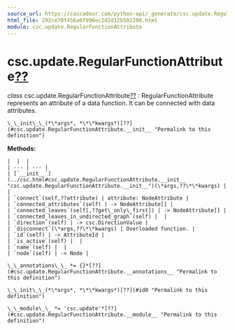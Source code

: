 ```yaml
---
source_url: https://cascadeur.com/python-api/_generate/csc.update.RegularFunctionAttribute.html
html_file: 292ce70f456a6f096ec2d2d12b502208.html
module: csc.update.RegularFunctionAttribute
---
```


# csc.update.RegularFunctionAttribute[??](#csc-update-regularfunctionattribute "Permalink to this heading")

*class* csc.update.RegularFunctionAttribute[??](#csc.update.RegularFunctionAttribute "Permalink to this definition")
:   RegularFunctionAttribute represents an attribute of a data function.
    It can be connected with data attributes.

    \_\_init\_\_(*\*args*, *\*\*kwargs*)[??](#csc.update.RegularFunctionAttribute.__init__ "Permalink to this definition")

    
**Methods:**

    |  |  |
    | --- | --- |
    | [`__init__`](../csc.html#csc.update.RegularFunctionAttribute.__init__ "csc.update.RegularFunctionAttribute.__init__")(\*args,??\*\*kwargs) |  |
    | `connect`(self,??attribute) | attribute: NodeAttribute |
    | `connected_attributes`(self) | -> NodeAttribute[] |
    | `connected_leaves`(self[,??get\_only\_first]) | -> NodeAttribute[] |
    | `connected_leaves_in_undirected_graph`(self) |  |
    | `direction`(self) | -> csc.DirectionValue |
    | `disconnect`(\*args,??\*\*kwargs) | Overloaded function. |
    | `id`(self) | -> AttributeId |
    | `is_active`(self) |  |
    | `name`(self) |  |
    | `node`(self) | -> Node |

    \_\_annotations\_\_ *= {}*[??](#csc.update.RegularFunctionAttribute.__annotations__ "Permalink to this definition")

    \_\_init\_\_(*\*args*, *\*\*kwargs*)[??](#id0 "Permalink to this definition")

    \_\_module\_\_ *= 'csc.update'*[??](#csc.update.RegularFunctionAttribute.__module__ "Permalink to this definition")